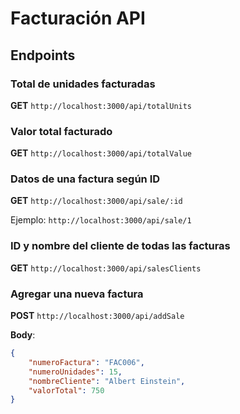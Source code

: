 # Facturación API

## Endpoints

### Total de unidades facturadas
**GET** `http://localhost:3000/api/totalUnits`

### Valor total facturado
**GET** `http://localhost:3000/api/totalValue`

### Datos de una factura según ID
**GET** `http://localhost:3000/api/sale/:id`

Ejemplo: `http://localhost:3000/api/sale/1`

### ID y nombre del cliente de todas las facturas
**GET** `http://localhost:3000/api/salesClients`

### Agregar una nueva factura
**POST** `http://localhost:3000/api/addSale`

**Body**:
```json
{
    "numeroFactura": "FAC006",
    "numeroUnidades": 15,
    "nombreCliente": "Albert Einstein",
    "valorTotal": 750
}

